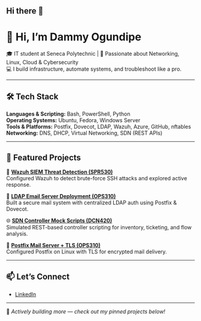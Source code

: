 ## Hi there 👋

# 👋 Hi, I’m Dammy Ogundipe

🎓 IT student at Seneca Polytechnic | 🧠 Passionate about Networking, Linux, Cloud & Cybersecurity  
💻 I build infrastructure, automate systems, and troubleshoot like a pro.

---

## 🛠️ Tech Stack  
**Languages & Scripting:** Bash, PowerShell, Python  
**Operating Systems:** Ubuntu, Fedora, Windows Server  
**Tools & Platforms:** Postfix, Dovecot, LDAP, Wazuh, Azure, GitHub, nftables  
**Networking:** DNS, DHCP, Virtual Networking, SDN (REST APIs)  

---

## 📂 Featured Projects

🔐 [**Wazuh SIEM Threat Detection (SPR530)**](https://github.com/Dammy-578/SPR530-Wazuh-SIEM-Project)  
Configured Wazuh to detect brute-force SSH attacks and explored active response.

📧 [**LDAP Email Server Deployment (OPS310)**](https://github.com/Dammy-578/OPS310-LDAP-Email-Server)  
Built a secure mail system with centralized LDAP auth using Postfix & Dovecot.

🌐 [**SDN Controller Mock Scripts (DCN420)**](https://github.com/Dammy-578/DCN420-SDN-Controller-Mock-Scripts)  
Simulated REST-based controller scripting for inventory, ticketing, and flow analysis.

📨 [**Postfix Mail Server + TLS (OPS310)**](https://github.com/Dammy-578/OPS310-Postfix-Email-Server)  
Configured Postfix on Linux with TLS for encrypted mail delivery.

---

## 📫 Let’s Connect  
- [LinkedIn](https://www.linkedin.com/in/dammy-ogundipe-27182b194/)  

---

🌟 *Actively building more — check out my pinned projects below!*



